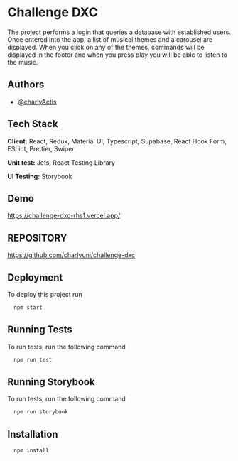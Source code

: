 
# Challenge DXC

The project performs a login that queries a database with established users.
Once entered into the app, a list of musical themes and a carousel are displayed. When you click on any of the themes, commands will be displayed in the footer and when you press play you will be able to listen to the music.

## Authors

- [@charlyActis](https://www.linkedin.com/in/carlosactis/)


## Tech Stack

**Client:** React, Redux, Material UI, Typescript, Supabase, React Hook Form, ESLint, Prettier, Swiper

**Unit test:** Jets, React Testing Library

**UI Testing:** Storybook


## Demo

https://challenge-dxc-rhs1.vercel.app/

## REPOSITORY

https://github.com/charlyuni/challenge-dxc

## Deployment

To deploy this project run

```bash
  npm start
```


## Running Tests

To run tests, run the following command

```bash
  npm run test
```

## Running Storybook

To run tests, run the following command

```bash
  npm run storybook
```


## Installation

```bash
  npm install
  
```